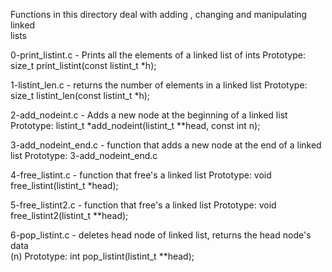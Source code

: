 Functions in this directory deal with adding , changing and manipulating linked \
lists

0-print_listint.c - Prints all the elements of a linked list of ints
Prototype: size_t print_listint(const listint_t *h);

1-listint_len.c - returns the number of elements in a linked list
Prototype: size_t listint_len(const listint_t *h);

2-add_nodeint.c - Adds a new node at the beginning of a linked list
Prototype: listint_t *add_nodeint(listint_t **head, const int n);

3-add_nodeint_end.c - function that adds a new node at the end of a linked list
Prototype: 3-add_nodeint_end.c

4-free_listint.c - function that free's a linked list
Prototype: void free_listint(listint_t *head);

5-free_listint2.c - function that free's a linked list
Prototype: void free_listint2(listint_t **head);

6-pop_listint.c - deletes head node of linked list, returns the head node's data\
(n)
Prototype: int pop_listint(listint_t **head);
